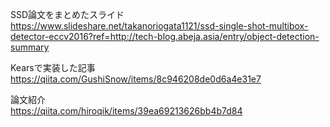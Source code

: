 SSD論文をまとめたスライド  
https://www.slideshare.net/takanoriogata1121/ssd-single-shot-multibox-detector-eccv2016?ref=http://tech-blog.abeja.asia/entry/object-detection-summary  

Kearsで実装した記事  
https://qiita.com/GushiSnow/items/8c946208de0d6a4e31e7  

論文紹介  
https://qiita.com/hiroqik/items/39ea69213626bb4b7d84  
